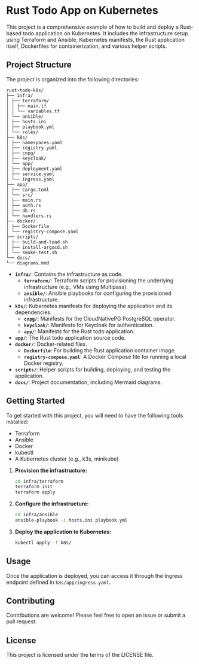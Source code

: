 # Rust Todo App on Kubernetes

This project is a comprehensive example of how to build and deploy a Rust-based todo application on Kubernetes. It includes the infrastructure setup using Terraform and Ansible, Kubernetes manifests, the Rust application itself, Dockerfiles for containerization, and various helper scripts.

## Project Structure

The project is organized into the following directories:

```
rust-todo-k8s/
├── infra/
│ ├── terraform/
│ │ ├── main.tf
│ │ └── variables.tf
│ └── ansible/
│ ├── hosts.ini
│ ├── playbook.yml
│ └── roles/
├── k8s/
│ ├── namespaces.yaml
│ ├── registry.yaml
│ ├── cnpg/
│ ├── keycloak/
│ └── app/
│ ├── deployment.yaml
│ ├── service.yaml
│ └── ingress.yaml
├── app/
│ ├── Cargo.toml
│ └── src/
│ ├── main.rs
│ ├── auth.rs
│ ├── db.rs
│ └── handlers.rs
├── docker/
│ ├── Dockerfile
│ └── registry-compose.yaml
├── scripts/
│ ├── build-and-load.sh
│ ├── install-argocd.sh
│ └── smoke-test.sh
└── docs/
└── diagrams.mmd
```

- **`infra/`**: Contains the infrastructure as code.
  - **`terraform/`**: Terraform scripts for provisioning the underlying infrastructure (e.g., VMs using Multipass).
  - **`ansible/`**: Ansible playbooks for configuring the provisioned infrastructure.
- **`k8s/`**: Kubernetes manifests for deploying the application and its dependencies.
  - **`cnpg/`**: Manifests for the CloudNativePG PostgreSQL operator.
  - **`keycloak/`**: Manifests for Keycloak for authentication.
  - **`app/`**: Manifests for the Rust todo application.
- **`app/`**: The Rust todo application source code.
- **`docker/`**: Docker-related files.
  - **`Dockerfile`**: For building the Rust application container image.
  - **`registry-compose.yaml`**: A Docker Compose file for running a local Docker registry.
- **`scripts/`**: Helper scripts for building, deploying, and testing the application.
- **`docs/`**: Project documentation, including Mermaid diagrams.

## Getting Started

To get started with this project, you will need to have the following tools installed:

- Terraform
- Ansible
- Docker
- kubectl
- A Kubernetes cluster (e.g., k3s, minikube)

1.  **Provision the infrastructure:**
    ```bash
    cd infra/terraform
    terraform init
    terraform apply
    ```

2.  **Configure the infrastructure:**
    ```bash
    cd infra/ansible
    ansible-playbook -i hosts.ini playbook.yml
    ```

3.  **Deploy the application to Kubernetes:**
    ```bash
    kubectl apply -f k8s/
    ```

## Usage

Once the application is deployed, you can access it through the Ingress endpoint defined in `k8s/app/ingress.yaml`.

## Contributing

Contributions are welcome! Please feel free to open an issue or submit a pull request.

## License

This project is licensed under the terms of the LICENSE file.